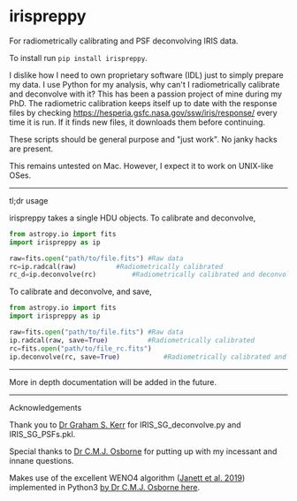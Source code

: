 # irispreppy
For radiometrically calibrating and PSF deconvolving IRIS data.

To install run `pip install irispreppy`.

I dislike how I need to own proprietary software (IDL) just to simply prepare my data. I use Python for my analysis, why can't I radiometrically calibrate and deconvolve with it?
This has been a passion project of mine during my PhD. The radiometric calibration keeps itself up to date with the response files by checking https://hesperia.gsfc.nasa.gov/ssw/iris/response/ every time it is run. If it finds new files, it downloads them before continuing.

These scripts should be general purpose and "just work". No janky hacks are present.

This remains untested on Mac. However, I expect it to work on UNIX-like OSes.

---

tl;dr usage

irispreppy takes a single HDU objects. To calibrate and deconvolve,

```python
from astropy.io import fits
import irispreppy as ip

raw=fits.open("path/to/file.fits") #Raw data
rc=ip.radcal(raw)		   #Radiometrically calibrated
rc_d=ip.deconvolve(rc)		   #Radiometrically calibrated and deconvolved
```

To calibrate and deconvolve, and save,

```python
from astropy.io import fits
import irispreppy as ip

raw=fits.open("path/to/file.fits") #Raw data
ip.radcal(raw, save=True)		   #Radiometrically calibrated
rc=fits.open("path/to/file_rc.fits")
ip.deconvolve(rc, save=True)		   #Radiometrically calibrated and deconvolved
```

---

More in depth documentation will be added in the future.

---

Acknowledgements

Thank you to [Dr Graham S. Kerr](https://github.com/grahamkerr) for IRIS_SG_deconvolve.py and IRIS_SG_PSFs.pkl.

Special thanks to [Dr C.M.J. Osborne](https://github.com/Goobley) for putting up with my incessant and innane questions.

Makes use of the excellent WENO4 algorithm ([Janett et al. 2019](https://ui.adsabs.harvard.edu/abs/2019A%26A...624A.104J/abstract)) implemented in Python3 [by Dr C.M.J. Osborne here](https://github.com/Goobley/Weno4Interpolation).
